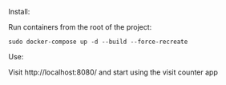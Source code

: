 Install:

Run containers from the root of the project:

```dotenv
sudo docker-compose up -d --build --force-recreate
```
Use:

Visit http://localhost:8080/ and start using the visit counter app


